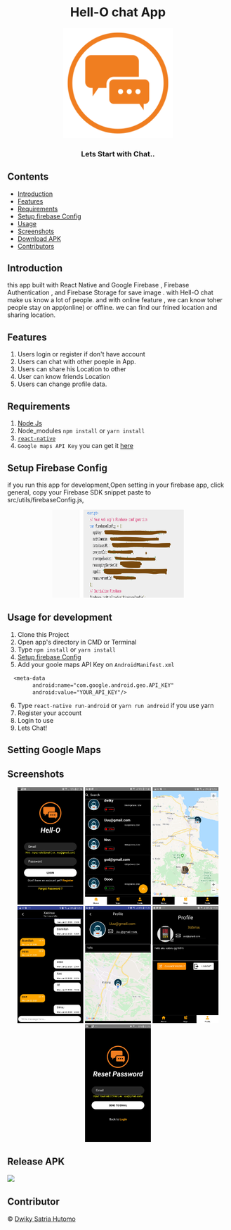 <h1 align="center">Hell-O chat App</h1>
<p align="center">
  <img width="250" src="./image/logo2.png"/>
</p>
<h3 align="center">
  Lets Start with Chat..
</h3>

## Contents

- [Introduction](#introduction)
- [Features](#features)
- [Requirements](#requirements)
- [Setup firebase Config](#setup-firebase-config)
- [Usage](#usage-for-development)
- [Screenshots](#screenshots)
- [Download APK](#release-apk)
- [Contributors](#contributor)

## Introduction
this app built with React Native and  Google Firebase , Firebase Authentication , and Firebase Storage for save image . with Hell-O chat make us know a lot of people. and with online feature , we can know toher people stay on app(online) or offline. we can find our frined location and sharing location.

## Features
1. Users login or register if don't have account
2. Users can chat with other poeple in App.
3. Users can share his Location to other
4. User can know friends Location
5. Users can change profile data.

## Requirements

1. <a href="https://nodejs.org/en/download/">Node Js</a>
2. Node_modules `npm install` or `yarn install`
3. [`react-native`](https://facebook.github.io/react-native/docs/getting-started)
4. `Google maps API Key` you can get it [here](https://developers.google.com/maps/documentation/javascript/get-api-key)

## Setup Firebase Config
if you run this app for development,Open setting in your firebase app, click general, copy your Firebase SDK snippet
paste to src/utils/firebaseConfig.js, 


<div align="center">
<img width="300" height="200" src="./src/assets/screenshot/Screen Shot 2020-06-28 at 15.27.35.png">
</div>


## Usage for development

1. Clone this Project 
2. Open app's directory in CMD or Terminal
3. Type `npm install` or `yarn install`
4. [Setup firebase Config](#setup-firebase-config)
5. Add your goole maps API Key on `AndroidManifest.xml` 
```
  <meta-data
        android:name="com.google.android.geo.API_KEY"
        android:value="YOUR_API_KEY"/>
  ```
6. Type `react-native run-android` or `yarn run android` if you use yarn
7. Register your account
8. Login to use
9. Lets Chat!



## Setting Google Maps 
 
## Screenshots
<div align="center">
  <img width="150" src="./src/assets/screenshot/Screenshot_20200629-211416_Hell-O Chat.jpg">
  <img width="150" src="./src/assets/screenshot/Screenshot_20200630-114809_Hell-O Chat.jpg">
  <img width="150" src="./src/assets/screenshot/Screenshot_20200628-105012_Hell-O Chat.jpg">

</div>
<div align="center">
  <img width="150" src="./src/assets/screenshot/Screenshot_20200628-105033_Hell-O Chat.jpg">
  <img width="150" src="./src/assets/screenshot/Screenshot_20200630-112900_Hell-O Chat.jpg">
  <img width="150" src="./src/assets/screenshot/Screenshot_20200630-112850_Hell-O Chat.jpg">
  <img width="150" src="./src/assets/screenshot/Screenshot_20200629-211514_Hell-O Chat.jpg">

</div>

## Release APK
<a href="https://drive.google.com/file/d/1YqAIfSCUkXewbln-CFBukvzfRdtfmrPg/view?usp=sharing">
  <img src="https://img.shields.io/badge/Download%20on%20the-Google%20Drive-blue.svg?style=popout&logo=google-drive"/>
</a>


## Contributor
© [Dwiky Satria Hutomo](https://github.com/dwikysahut 'Dwiky Satria Hutomo')
